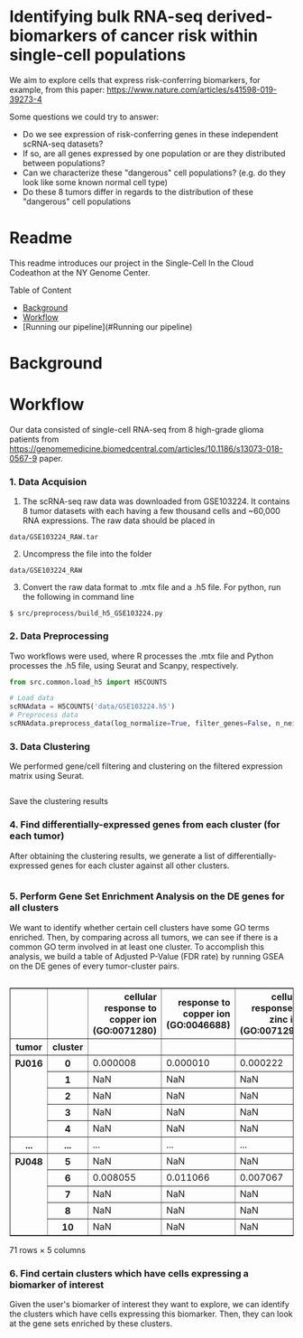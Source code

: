# Identifying bulk RNA-seq derived-biomarkers of cancer risk within single-cell populations

We aim to explore cells that express risk-conferring biomarkers, for example, from this paper: https://www.nature.com/articles/s41598-019-39273-4

Some questions we could try to answer:
- Do we see expression of risk-conferring genes in these independent scRNA-seq datasets?
- If so, are all genes expressed by one population or are they distributed between populations?
- Can we characterize these "dangerous" cell populations? (e.g. do they look like some known normal cell type)
- Do these 8 tumors differ in regards to the distribution of these "dangerous" cell populations

# Readme

This readme introduces our project in the Single-Cell In the Cloud Codeathon at the NY Genome Center.

Table of Content

- [Background](#Background)
- [Workflow](#Workflow)
- [Running our pipeline](#Running our pipeline)  

# Background


# Workflow  
Our data consisted of single-cell RNA-seq from 8 high-grade glioma patients from  https://genomemedicine.biomedcentral.com/articles/10.1186/s13073-018-0567-9 paper.

### 1. Data Acquision  

1. The scRNA-seq raw data was downloaded from GSE103224. It contains 8 tumor datasets with each having a few thousand cells and ~60,000 RNA expressions. The raw data should be placed in
```
data/GSE103224_RAW.tar
```
2. Uncompress the file into the folder

```
data/GSE103224_RAW
```
3. Convert the raw data format to .mtx file and a .h5 file. For python, run the following in command line
```
$ src/preprocess/build_h5_GSE103224.py
```

### 2. Data Preprocessing  
Two workflows were used, where R processes the .mtx file and Python processes the .h5 file, using Seurat and Scanpy, respectively.

```python
from src.common.load_h5 import H5COUNTS

# Load data
scRNAdata = H5COUNTS('data/GSE103224.h5')
# Preprocess data
scRNAdata.preprocess_data(log_normalize=True, filter_genes=False, n_neighbors=False, umap=False)
```

### 3. Data Clustering  
We performed gene/cell filtering and clustering on the filtered expression matrix using Seurat. 
```bash

```
Save the clustering results

### 4. Find differentially-expressed genes from each cluster (for each tumor)
After obtaining the clustering results, we generate a list of differentially-expressed genes for each cluster against all other clusters.
```

```

### 5. Perform Gene Set Enrichment Analysis on the DE genes for all clusters
We want to identify whether certain cell clusters have some GO terms enriched. Then, by comparing across all tumors, we can see if there is a common GO term involved in at least one cluster. To accomplish this analysis, we build a table of Adjusted P-Value (FDR rate) by running GSEA on the DE genes of every tumor-cluster pairs.
```python

```

<table border="1" class="dataframe">
  <thead>
    <tr style="text-align: right;">
      <th></th>
      <th></th>
      <th>cellular response to copper ion (GO:0071280)</th>
      <th>response to copper ion (GO:0046688)</th>
      <th>cellular response to zinc ion (GO:0071294)</th>
      <th>cellular response to cadmium ion (GO:0071276)</th>
      <th>cellular zinc ion homeostasis (GO:0006882)</th>
    </tr>
    <tr>
      <th>tumor</th>
      <th>cluster</th>
      <th></th>
      <th></th>
      <th></th>
      <th></th>
      <th></th>
    </tr>
  </thead>
  <tbody>
    <tr>
      <th rowspan="5" valign="top">PJ016</th>
      <th>0</th>
      <td>0.000008</td>
      <td>0.000010</td>
      <td>0.000222</td>
      <td>0.001000</td>
      <td>0.001056</td>
    </tr>
    <tr>
      <th>1</th>
      <td>NaN</td>
      <td>NaN</td>
      <td>NaN</td>
      <td>NaN</td>
      <td>NaN</td>
    </tr>
    <tr>
      <th>2</th>
      <td>NaN</td>
      <td>NaN</td>
      <td>NaN</td>
      <td>NaN</td>
      <td>NaN</td>
    </tr>
    <tr>
      <th>3</th>
      <td>NaN</td>
      <td>NaN</td>
      <td>NaN</td>
      <td>NaN</td>
      <td>NaN</td>
    </tr>
    <tr>
      <th>4</th>
      <td>NaN</td>
      <td>NaN</td>
      <td>NaN</td>
      <td>NaN</td>
      <td>NaN</td>
    </tr>
    <tr>
      <th>...</th>
      <th>...</th>
      <td>...</td>
      <td>...</td>
      <td>...</td>
      <td>...</td>
      <td>...</td>
    </tr>
    <tr>
      <th rowspan="5" valign="top">PJ048</th>
      <th>5</th>
      <td>NaN</td>
      <td>NaN</td>
      <td>NaN</td>
      <td>NaN</td>
      <td>NaN</td>
    </tr>
    <tr>
      <th>6</th>
      <td>0.008055</td>
      <td>0.011066</td>
      <td>0.007067</td>
      <td>0.015403</td>
      <td>0.016894</td>
    </tr>
    <tr>
      <th>7</th>
      <td>NaN</td>
      <td>NaN</td>
      <td>NaN</td>
      <td>NaN</td>
      <td>NaN</td>
    </tr>
    <tr>
      <th>8</th>
      <td>NaN</td>
      <td>NaN</td>
      <td>NaN</td>
      <td>NaN</td>
      <td>NaN</td>
    </tr>
    <tr>
      <th>10</th>
      <td>NaN</td>
      <td>NaN</td>
      <td>NaN</td>
      <td>NaN</td>
      <td>NaN</td>
    </tr>
  </tbody>
</table>
<p>71 rows × 5 columns</p>



### 6. Find certain clusters which have cells expressing a biomarker of interest

Given the user's biomarker of interest they want to explore, we can identify the clusters which have cells expressing this biomarker. Then, they can look at the gene sets enriched by these clusters.
